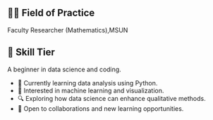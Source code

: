 ## 👩‍🏫 Field of Practice 
Faculty Researcher (Mathematics),MSUN

## 🎯 Skill Tier 
A beginner in data science and coding.

- 🔭 Currently learning data analysis using Python.
- 🌱 Interested in machine learning and visualization.
- 🔍 Exploring how data science can enhance qualitative methods.
- 🤝 Open to collaborations and new learning opportunities.

